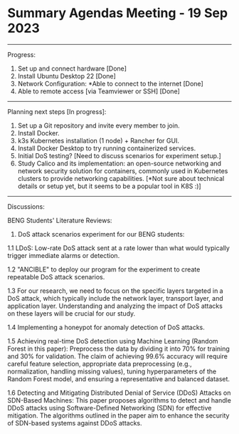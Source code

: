 # Summary Agendas Meeting - 19 Sep 2023
*************************
Progress:

1. Set up and connect hardware [Done]
2. Install Ubuntu Desktop 22 [Done]
3. Network Configuration: *Able to connect to the internet [Done]
4. Able to remote access [via Teamviewer or SSH] [Done]

*************************
Planning next steps [In progress]:

1. Set up a Git repository and invite every member to join.
2. Install Docker.
3. k3s Kubernetes installation (1 node) + Rancher for GUI.
4. Install Docker Desktop to try running containerized services.
5. Initial DoS testing? [Need to discuss scenarios for experiment setup.]
6. Study Calico and its implementation: an open-source networking and network security solution for containers, commonly used in Kubernetes clusters to provide networking capabilities. [*Not sure about technical details or setup yet, but it seems to be a popular tool in K8S :)]

*************************
Discussions:

BENG Students' Literature Reviews:

1. DoS attack scenarios experiment for our BENG students:

1.1 LDoS: Low-rate DoS attack sent at a rate lower than what would typically trigger immediate alarms or detection.

1.2 "ANCIBLE" to deploy our program for the experiment to create repeatable DoS attack scenarios.

1.3 For our research, we need to focus on the specific layers targeted in a DoS attack, which typically include the network layer, transport layer, and application layer. Understanding and analyzing the impact of DoS attacks on these layers will be crucial for our study.

1.4 Implementing a honeypot for anomaly detection of DoS attacks.

1.5 Achieving real-time DoS detection using Machine Learning (Random Forest in this paper): Preprocess the data by dividing it into 70% for training and 30% for validation. The claim of achieving 99.6% accuracy will require careful feature selection, appropriate data preprocessing (e.g., normalization, handling missing values), tuning hyperparameters of the Random Forest model, and ensuring a representative and balanced dataset.

1.6 Detecting and Mitigating Distributed Denial of Service (DDoS) Attacks on SDN-Based Machines: This paper proposes algorithms to detect and handle DDoS attacks using Software-Defined Networking (SDN) for effective mitigation. The algorithms outlined in the paper aim to enhance the security of SDN-based systems against DDoS attacks.